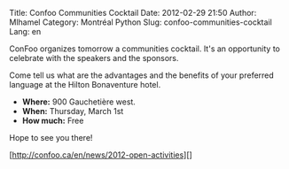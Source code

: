 Title: Confoo Communities Cocktail
Date: 2012-02-29 21:50
Author: Mlhamel
Category: Montréal Python
Slug: confoo-communities-cocktail
Lang: en

<!--:en-->

ConFoo organizes tomorrow a communities cocktail. It's an opportunity to
celebrate with the speakers and the sponsors.

Come tell us what are the advantages and the benefits of your preferred
language at the Hilton Bonaventure hotel.

-   **Where:** 900 Gauchetière west.
-   **When:** Thursday, March 1st
-   **How much:** Free

</p>
Hope to see you there!

[http://confoo.ca/en/news/2012-open-activities][]

  [http://confoo.ca/en/news/2012-open-activities]: http://confoo.ca/en/news/2012-open-activities
